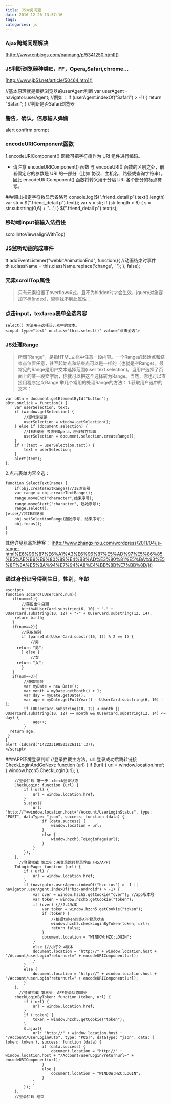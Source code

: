 ```yaml
---
title: JS常见问题
date: 2016-12-26 13:37:16
tags:
categories: js
---
```


### Ajax跨域问题解决
[http://www.cnblogs.com/pandang/p/5341250.html]()

### JS判断浏览器种类IE，FF，Opera,Safari,chrome...
[http://www.jb51.net/article/50464.htm]()

//基本原理就是根据浏览器的userAgent判断
var userAgent = navigator.userAgent; 
//例如：
if (userAgent.indexOf("Safari") > -1) {
        return "Safari";
} //判断是否Safari浏览器

### 警告，确认，信息输入弹窗
alert confirm prompt

### encodeURIComponent函数
1.encodeURIComponent() 函数可把字符串作为 URI 组件进行编码。
* 请注意 encodeURIComponent() 函数 与 encodeURI() 函数的区别之处，前者假定它的参数是 URI 的一部分（比如        协议、主机名、路径或查询字符串）。因此 encodeURIComponent() 函数将转义用于分隔 URI 各个部分的标点符号。

###超出指定字符数显示省略号
console.log($(".friend_detail p").text().length)
    var str = $(".friend_detail p").text();
    var s = str;
    if (str.length > 6) {
        s = str.substring(0,6) + "...";
    }
    $(".friend_detail p").text(s);

### 移动端input被输入法挡住
scrollIntoView(alignWithTop)

### JS监听动画完成事件
tt.addEventListener("webkitAnimationEnd", function(){ //动画结束时事件 
this.className = this.className.replace('change', ' '); 
}, false); 

### 元素scrollTop属性
> 只有元素设置了overflow样式，且不为hidden时才会生效，jquery对象要加下标[index]，否则找不到此属性；

### 点击input，textarea表单全选内容
```
select() 方法用于选择该元素中的文本。
<input type="text" onclick="this.select()" value="点击全选">
```

### JS处理Range
>所谓"Range"，是指HTML文档中任意一段内容。一个Range的起始点和结束点位置任意，甚至起始点和结束点可以是一样的（也就是空Range）。最常见的Range是用户文本选择范围(user text selection)。当用户选择了页面上的某一段文字后，你就可以把这个选择转为Range。当然，你也可以直接用程序定义Range
>举几个常用的处理Range的方法：
1.获取用户选中的文本：
```
var oBtn = document.getElementById("button");
oBtn.onclick = function() {
    var userSelection, text;
    if (window.getSelection) { 
        //现代浏览器
        userSelection = window.getSelection();
    } else if (document.selection) { 
        //IE浏览器 考虑到Opera，应该放在后面
        userSelection = document.selection.createRange();
    }
    if (!(text = userSelection.text)) {
        text = userSelection;
    }
    alert(text);
};
```
2.点击表单内容全选：
```
function SelectText(name) {
	if(obj.createTextRange){//IE浏览器
    var range = obj.createTextRange();              
    range.moveEnd("character",结束序号);
    range.moveStart("character", 起始序号);
    range.select();
}else{//非IE浏览器
    obj.setSelectionRange(起始序号, 结束序号);
    obj.focus();
}
}
```
其他详见张鑫旭博客：
[http://www.zhangxinxu.com/wordpress/2011/04/js-range-html%E6%96%87%E6%A1%A3%E6%96%87%E5%AD%97%E5%86%85%E5%AE%B9%E9%80%89%E4%B8%AD%E3%80%81%E5%BA%93%E5%8F%8A%E5%BA%94%E7%94%A8%E4%BB%8B%E7%BB%8D/]()

### 通过身份证号得到生日，性别，年龄
```
<script>
function IdCard(UUserCard,num){
   if(num==1){
       //获取出生日期
       birth=UUserCard.substring(6, 10) + "-" + UUserCard.substring(10, 12) + "-" + UUserCard.substring(12, 14);
    return birth;
   }
   if(num==2){
       //获取性别
       if (parseInt(UUserCard.substr(16, 1)) % 2 == 1) {
           //男
     return "男";
       } else {
           //女
     return "女";
       }
   }
   if(num==3){
        //获取年龄
        var myDate = new Date();
        var month = myDate.getMonth() + 1;
        var day = myDate.getDate();
        var age = myDate.getFullYear() - UUserCard.substring(6, 10) - 1;
        if (UUserCard.substring(10, 12) < month || UUserCard.substring(10, 12) == month && UUserCard.substring(12, 14) <= day) {
            age++;
        }
  return age;
 }
}
alert (IdCard('142223198503226111',3));
</script>
```

###APP环境登录判断
        //登录拦截主方法，url:登录成功后跳转链接
        CheckLoginAndGoNext: function (url) {
            if (!url) {
                url = window.location.href;
            }
            window.hzch5.CheckLogin(url);
        },

        //登录拦截 第一步：check登录状态
        CheckLogin: function (url) {
            if (!url) {
                url = window.location.href;
            }
            $.ajax({
                url: "http://"+window.location.host+"/Account/UserLoginStatus", type: "POST", dataType: "json", success: function (data) {
                    if (data.success) {
                        window.location = url;
                    }
                    else {
                        window.hzch5.ToLoginPage(url);
                    }
                }
            });
        },
          //登录拦截 第二步：未登录跳转登录界面（H5/APP)
        ToLoginPage: function (url) {
            if (!url) {
                url = window.location.href;
            }
            if (navigator.userAgent.indexOf("hzc-ios") > -1 || navigator.userAgent.indexOf("hzc-android") > -1) {
                var cver = window.hzch5.getCookie("cver"); //app版本号
                var token = window.hzch5.getCookie("token");
                if (cver) {//2.4版本
                    var token = window.hzch5.getCookie("token");
                    if (token) {
                        //根据token同步APP登录状态
                        window.hzch5.checkLoginByToken(token, url);
                        return false;
                    }
                    document.location = "WINDOW:HZC:LOGIN";                   
                }
                else {//小于2.4版本
                document.location = "http://" + window.location.host + "/Account/userLogin?returnurl=" + encodeURIComponent(url);
                }
            }
            else {
                document.location = "http://" + window.location.host + "/Account/userLogin?returnurl=" + encodeURIComponent(url);
            }
        },
          //登录拦截 第三步  APP登录状态同步
        checkLoginByToken: function (token, url) {
            if (!url) {
                url = window.location.href;
            }
            if (!token) {
                token = window.hzch5.getCookie("token");
            }
            $.ajax({
                url: "http://" + window.location.host + "/Account/UserLoginAuto", type: "POST", dataType: "json", data: { token: token }, success: function (data) {
                    if (data.success) {
                        document.location = "http://" + window.location.host + "/Account/userLogin?returnurl=" + encodeURIComponent(url);
                    }
                    else {                      
                        document.location = "WINDOW:HZC:LOGIN";
                    }
                }
            });
        },
        //登录拦截 结束
